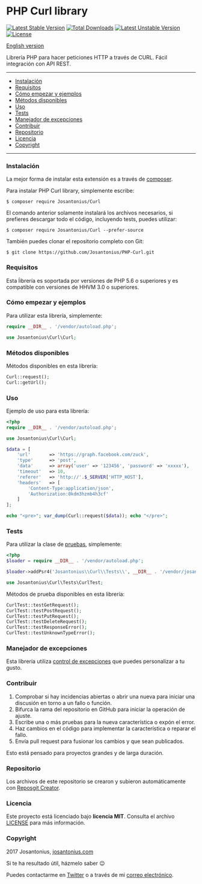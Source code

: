 # PHP Curl library

[![Latest Stable Version](https://poser.pugx.org/josantonius/curl/v/stable)](https://packagist.org/packages/josantonius/curl) [![Total Downloads](https://poser.pugx.org/josantonius/curl/downloads)](https://packagist.org/packages/josantonius/curl) [![Latest Unstable Version](https://poser.pugx.org/josantonius/curl/v/unstable)](https://packagist.org/packages/josantonius/curl) [![License](https://poser.pugx.org/josantonius/curl/license)](https://packagist.org/packages/josantonius/curl)

[English version](README.md)

Librería PHP para hacer peticiones HTTP a través de CURL. Fácil integración con API REST.

---

- [Instalación](#instalación)
- [Requisitos](#requisitos)
- [Cómo empezar y ejemplos](#cómo-empezar-y-ejemplos)
- [Métodos disponibles](#métodos-disponibles)
- [Uso](#uso)
- [Tests](#tests)
- [Manejador de excepciones](#manejador-de-excepciones)
- [Contribuir](#contribuir)
- [Repositorio](#repositorio)
- [Licencia](#licencia)
- [Copyright](#copyright)

---

### Instalación 

La mejor forma de instalar esta extensión es a través de [composer](http://getcomposer.org/download/).

Para instalar PHP Curl library, simplemente escribe:

    $ composer require Josantonius/Curl

El comando anterior solamente instalará los archivos necesarios, si prefieres descargar todo el código, incluyendo tests, puedes utilizar:

    $ composer require Josantonius/Curl --prefer-source

También puedes clonar el repositorio completo con Git:

    $ git clone https://github.com/Josantonius/PHP-Curl.git

### Requisitos

Esta ĺibrería es soportada por versiones de PHP 5.6 o superiores y es compatible con versiones de HHVM 3.0 o superiores.

### Cómo empezar y ejemplos

Para utilizar esta librería, simplemente:

```php
require __DIR__ . '/vendor/autoload.php';

use Josantonius\Curl\Curl;
```
### Métodos disponibles

Métodos disponibles en esta librería:

```php
Curl::request();
Curl::getUrl();
```
### Uso

Ejemplo de uso para esta librería:

```php
<?php
require __DIR__ . '/vendor/autoload.php';

use Josantonius\Curl\Curl;

$data = [
    'url'       => 'https://graph.facebook.com/zuck',
    'type'      => 'post',
    'data'      => array('user' => '123456', 'password' => 'xxxxx'),
    'timeout'   => 10,
    'referer'   => 'http://'.$_SERVER['HTTP_HOST'],
    'headers'   => [
        'Content-Type:application/json', 
        'Authorization:0kdm3hzmb4h3cf'
    ]
];

echo "<pre>"; var_dump(Curl::request($data)); echo "</pre>";
```

### Tests 

Para utilizar la clase de [pruebas](tests), simplemente:

```php
<?php
$loader = require __DIR__ . '/vendor/autoload.php';

$loader->addPsr4('Josantonius\\Curl\\Tests\\', __DIR__ . '/vendor/josantonius/curl/tests');

use Josantonius\Curl\Tests\CurlTest;
```
Métodos de prueba disponibles en esta librería:

```php
CurlTest::testGetRequest();
CurlTest::testPostRequest();
CurlTest::testPutRequest();
CurlTest::testDeleteRequest();
CurlTest::testResponseError();
CurlTest::testUnknownTypeError();
```

### Manejador de excepciones

Esta librería utiliza [control de excepciones](src/Exception) que puedes personalizar a tu gusto.
### Contribuir
1. Comprobar si hay incidencias abiertas o abrir una nueva para iniciar una discusión en torno a un fallo o función.
1. Bifurca la rama del repositorio en GitHub para iniciar la operación de ajuste.
1. Escribe una o más pruebas para la nueva característica o expón el error.
1. Haz cambios en el código para implementar la característica o reparar el fallo.
1. Envía pull request para fusionar los cambios y que sean publicados.

Esto está pensado para proyectos grandes y de larga duración.

### Repositorio

Los archivos de este repositorio se crearon y subieron automáticamente con [Reposgit Creator](https://github.com/Josantonius/BASH-Reposgit).

### Licencia

Este proyecto está licenciado bajo **licencia MIT**. Consulta el archivo [LICENSE](LICENSE) para más información.

### Copyright

2017 Josantonius, [josantonius.com](https://josantonius.com/)

Si te ha resultado útil, házmelo saber :wink:

Puedes contactarme en [Twitter](https://twitter.com/Josantonius) o a través de mi [correo electrónico](mailto:hello@josantonius.com).